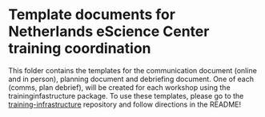 # Template documents for Netherlands eScience Center training coordination

This folder contains the templates for the communication document (online and in person), planning document and debriefing document. One of each (comms, plan debrief), will be created for each workshop using the traininginfastructure package. To use these templates, please go to the [training-infrastructure](https://github.com/esciencecenter-digital-skills/training-infrastructure) repository and follow directions in the README!
